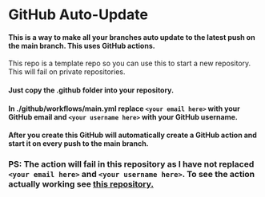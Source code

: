 # GitHub Auto-Update

#### This is a way to make all your branches auto update to the latest push on the main branch. This uses GitHub actions. 

This repo is a template repo so you can use this to start a new repository. This will fail on private repositories.

#### Just copy the .github folder into your repository. </br>

#### In ./github/workflows/main.yml replace `<your email here>` with your GitHub email and `<your username here>` with your GitHub username.

#### After you create this GitHub will automatically create a GitHub action and start it on every push to the main branch.

### PS: The action will fail in this repository as I have not replaced `<your email here>` and `<your username here>`. To see the action actually working see [this repository.](https://github.com/Wambyat/IISC-Determining-anomalies-in-the-stock-market)
